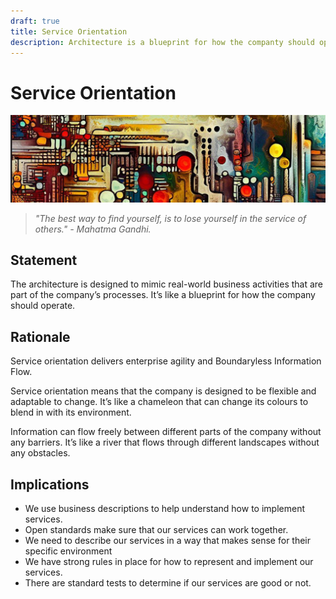 ```yaml
---
draft: true
title: Service Orientation
description: Architecture is a blueprint for how the companty should operate.
---
```

# Service Orientation

![An abstract header in the style of Van Gogh](../../../images/header02.png)

> *"The best way to find yourself, is to lose yourself in the service of others." - Mahatma Gandhi.*

## Statement

The architecture is designed to mimic real-world business activities that are part of the company’s processes. It’s like a blueprint for how the company should operate.

## Rationale

Service orientation delivers enterprise agility and Boundaryless Information Flow.

Service orientation means that the company is designed to be flexible and adaptable to change. It’s like a chameleon that can change its colours to blend in with its environment.

Information can flow freely between different parts of the company without any barriers. It’s like a river that flows through different landscapes without any obstacles.

## Implications

* We use business descriptions to help understand how to implement services.
* Open standards  make sure that our services can work together.
* We need to describe our services in a way that makes sense for their specific environment
* We have strong rules in place for how to represent and implement our services.
* There are standard tests to determine if our services are good or not.
